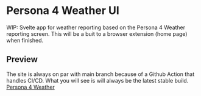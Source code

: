 # Persona 4 Weather UI
WIP: Svelte app for weather reporting based on the Persona 4 Weather reporting screen. This will be a buit to a browser extension (home page) when finished.
## Preview
The site is always on par with main branch because of a Github Action that handles CI/CD. What you will see is will always be the latest stable build.
[Persona 4 Weather](https://palexandrefernandes.github.io/persona_4_weather_ui/)
